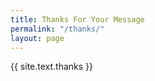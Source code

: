 ```yaml
---
title: Thanks For Your Message
permalink: "/thanks/"
layout: page
---
```


<div id="submit-a-site" class="grid">
  <div class="grid__item">
    {{ site.text.thanks }}
  </div>
</div>
